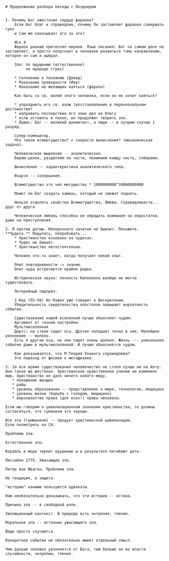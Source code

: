     # Продолжение разбора беседы с Позднером


    1. Почему Бог ожесточил сердце фараона?
        Если Бог благ и справедлив, почему Он заставляет фараона совершать грех
        и Сам же наказывает его за это?
        
        Исх 4 
        Фараон раньше притеснял евреев. Язык писания: Бог на самом деле не заставляет, а просто попускает в человеке развиться тому направлению, которое он сам и выбрал.
    
        Зло: по ощущению (естественное)
             по природе (грех)
        
        * Склонение к покаянию (Давид)
        * Показание праведности (Иов)
        * Наказание не желающих каяться (фараон)
        
        Как быть со св. волей злого человека, если он не хочет каяться?
        
        * упразднить его св. волю (восстановление в первоначальном достоинстве)
        * направить последствия его злых дел ко благу
        * если оставить в покое, он продолжит творить зло.
        * Льюис: Бог -- великий шахматист, а люди -- в лучшем случае 1 разряд.
        
        Супер-компьютер.
        Что такое всемогущество? = скорости вычисления? (механическая задача).
        
        Человеческое мышление -- аналитическое.
        Берем целое, разделяем на части, понимаем кажду часть, собираем.
        
        Вычисления -- характеристика аналитического типа.
        
        θεωρια -- созерцание.
        
        Всемогущество это чел могущество * 1000000000^10000000000
        
        Может ли Бог создать камень, который не сможет поднять.
        
        Нельзя отделять свойства Всемогущества, Любви, Справедливости... друг от друга
        
        Человеческая любовь способна не обращать внимания на недостатки, даже на преступления.

    2. Я против догмы. Непорочного зачатия не бывает. Покажите. **Чудеса.** Пощупать, попробовать...
        * Христианство основано на чудесах.
        * Чудес не бывает.
        * Христианство несостоятельно.
        
        Человек что-то знает, когда получает некий опыт. 
        
        Опыт повседневности -> знание.
        Опыт чуда встречается крайне редко.
        
        Историческая наука: личность Наполеона вообще не могла существовать.
        
        Лотерейный сюрприз.
        
        1 Кор (55-56) Ап Павел уже говорит о Воскресении.
        Убедительность свидетельства апостолов повышает вероятность события.
        
        Существование нашей вселенной лучше объясняет чудом.
        Аргумент от точной настройки.
        Мультивселенная
        Дартс: на стене сидит оса. Дротик попадает точно в нее. Малейшее уклонение -- молоко.
        Есть и другие осы, но они сидят очень далеко. Жизнь --- уникальное событие даже в мультивселенной. И лучше объясняется чудом.
        
        Как доказывается, что М-Теория Хокинга справедлива?
        Это переход от физики к метафизике.

    3. За все время существования человечество не стало лучше ни на йоту. Оно такое же жестокое. Христианское нравственное учение не изменило мир. Христианство не дало ничего нового миру.
       * положение женщин
       * рабы
       * уровень образования -- представления о мире, технологии, медицина
       * уровень жизни (борьба с голодом, медицина)
       * верховенство права (для всех!) права человека.
    
    Если мы говорим о цивилизационном значении христианства, то должны согласиться, что гуманизм это хорошо.
    
    Все это (гумманизм) -- продукт христианской цивилизации.
    Если посмотреть на СА: 
    
    Проблема зла.
    
    Естественное зло. 
    
    Корабль в море терпит крушение и в результате погибают дети.
    
    Лиссабон 1775. Ужасающее зло.
    
    Питер ван Иваген. Проблема зла.
    
    Не теодиция, а защита.
    
    "истории" какими пользуются адвокаты.
    
    Нам необязательно доказывать, что эти истории -- истина.
    
    Причина зла -- в свободной воле.
    
    Эволюционный контекст. В природе есть энтропия, тление.
    
    Моральное зло -- источник ужасающего зла.
    
    Вещи просто случаются.
    
    Конкретное событие не обязательно имеет отдельный смысл.
    
    Чем дальше человек уклоняется от Бога, тем больше он во власти случайности, энтропии, тления.
